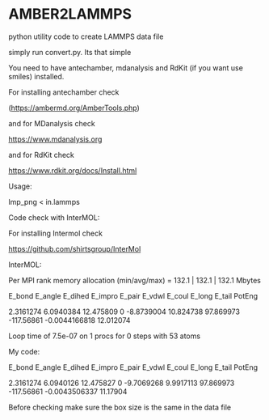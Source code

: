 # AMBER2LAMMPS
python utility code to create LAMMPS data file



 simply run convert.py. Its that simple 

You need to have antechamber, mdanalysis and RdKit (if you want use smiles) installed. 

For installing antechamber check 

(https://ambermd.org/AmberTools.php)

and for MDanalysis check 

https://www.mdanalysis.org

and for RdKit check 

https://www.rdkit.org/docs/Install.html



Usage:

lmp_png < in.lammps

Code check with InterMOL:


For installing Intermol check 

https://github.com/shirtsgroup/InterMol


InterMOL:


Per MPI rank memory allocation (min/avg/max) = 132.1 | 132.1 | 132.1 Mbytes

   E_bond        E_angle        E_dihed        E_impro         E_pair         E_vdwl         E_coul         E_long         E_tail         PotEng   

 2.3161274      6.0940384      12.475809      0             -8.8739004      10.824738      97.869973     -117.56861     -0.0044166818   12.012074     

Loop time of 7.5e-07 on 1 procs for 0 steps with 53 atoms

My code:

  E_bond        E_angle        E_dihed        E_impro         E_pair         E_vdwl         E_coul         E_long         E_tail         PotEng    

 2.3161274      6.0940126      12.475827      0             -9.7069268      9.9917113      97.869973     -117.56861     -0.0043506337   11.17904   


Before checking make sure the box size is the same in the data file 

